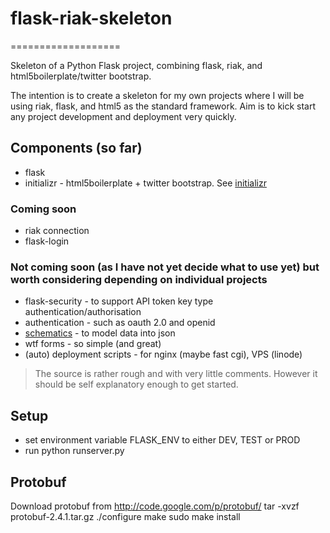 # flask-riak-skeleton
===================

Skeleton of a Python Flask project, combining flask, riak, and html5boilerplate/twitter bootstrap.

The intention is to create a skeleton for my own projects where I will be using riak, flask, and html5 as the standard framework.  Aim is to kick start any project development and deployment very quickly.

## Components (so far)
* flask
* initializr - html5boilerplate + twitter bootstrap.  See [initializr](http://www.initializr.com/)

### Coming soon
* riak connection
* flask-login

### Not coming soon (as I have not yet decide what to use yet) but worth considering depending on individual projects
* flask-security - to support API token key type authentication/authorisation
* authentication - such as oauth 2.0 and openid
* [schematics](https://github.com/j2labs/schematics) - to model data into json
* wtf forms - so simple (and great)
* (auto) deployment scripts - for nginx (maybe fast cgi), VPS (linode)

> The source is rather rough and with very little comments.  However it should be self explanatory enough to get started.

## Setup
* set environment variable FLASK_ENV to either DEV, TEST or PROD
* run python runserver.py

## Protobuf
Download protobuf from http://code.google.com/p/protobuf/
tar -xvzf protobuf-2.4.1.tar.gz 
./configure
make
sudo make install
